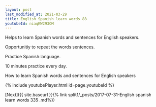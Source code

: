 ```yaml
---
layout: post
last_modified_at: 2021-03-29
title: English Spanish learn words 88 
youtubeId: niaqKW293OM
---
```

 
 
Helps to learn Spanish words and sentences for English speakers.

Opportunitiy to repeat the words sentences. 

Practice Spanish language. 
 
10 minutes practice every day. 
 
How to learn Spanish words and sentences for English speakers 
 
{% include youtubePlayer.html id=page.youtubeId %}
 
 
[Next]({{ site.baseurl }}{% link  split1/_posts/2017-07-31-English spanish learn words 335 .md%})
 
